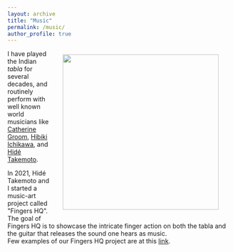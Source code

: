 ```yaml
---
layout: archive
title: "Music"
permalink: /music/
author_profile: true
---
```



<img align = "right" src="https://deepak-venkateshvaran.github.io/portfolio/images/deepak-groom.png" width="350" style="padding-right: 30px; padding-left: 20px; padding-bottom: 20px; padding-top: 10px;">

I have played the Indian *tabla* for several decades, and routinely perform with well known world musicians like [Catherine Groom](https://www.mus.cam.ac.uk/directory/catherine-groom), [Hibiki Ichikawa](https://hibikishamisen.com/), and [Hidé Takemoto](https://www.hideguitar.com/). 

In 2021, Hidé Takemoto and I started a music-art project called "Fingers HQ". The goal of Fingers HQ is to showcase the intricate finger action on both the tabla and the guitar that releases the sound one hears as music.  
Few examples of our Fingers HQ project are at this [link](https://www.youtube.com/@FingersHQ).


<object data="https://www.sel.cam.ac.uk/sites/default/files/2023-11/Selwyn%20Calendar%202022-23.pdf#page=27" width="1000" height="700" type='application/pdf'></object>
